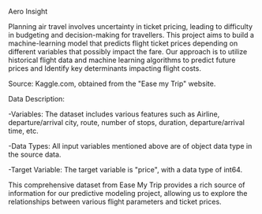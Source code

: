 Aero Insight

Planning air travel involves uncertainty in ticket pricing, leading to difficulty in budgeting and decision-making for travellers.
 This project aims to build a machine-learning model that predicts flight ticket prices depending on different variables that possibly impact the fare.
Our approach is to utilize historical flight data and machine learning algorithms to predict future prices and Identify key determinants impacting flight costs.

Source: Kaggle.com, obtained from the "Ease my Trip" website.

Data Description:

-Variables: The dataset includes various features such as Airline, departure/arrival city, route, number of stops, duration, departure/arrival time, etc.

-Data Types: All input variables mentioned above are of object data type in the source data.

-Target Variable: The target variable is "price", with a data type of int64.

This comprehensive dataset from Ease My Trip provides a rich source of information for our predictive modeling project, allowing us to explore the relationships between various flight parameters and ticket prices.


